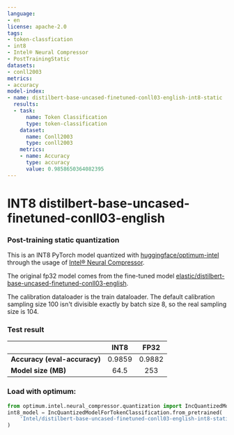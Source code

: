 ```yaml
---
language:
- en
license: apache-2.0
tags:
- token-classfication
- int8
- Intel® Neural Compressor
- PostTrainingStatic
datasets:
- conll2003
metrics:
- accuracy
model-index:
- name: distilbert-base-uncased-finetuned-conll03-english-int8-static
  results:
  - task:
      name: Token Classification
      type: token-classification
    dataset:
      name: Conll2003
      type: conll2003
    metrics:
    - name: Accuracy
      type: accuracy
      value: 0.9858650364082395
---
```

# INT8 distilbert-base-uncased-finetuned-conll03-english

###  Post-training static quantization

This is an INT8  PyTorch model quantized with [huggingface/optimum-intel](https://github.com/huggingface/optimum-intel) through the usage of [Intel® Neural Compressor](https://github.com/intel/neural-compressor). 

The original fp32 model comes from the fine-tuned model [elastic/distilbert-base-uncased-finetuned-conll03-english](https://huggingface.co/elastic/distilbert-base-uncased-finetuned-conll03-english).

The calibration dataloader is the train dataloader. The default calibration sampling size 100 isn't divisible exactly by batch size 8, so the real sampling size is 104.

### Test result

|   |INT8|FP32|
|---|:---:|:---:|
| **Accuracy (eval-accuracy)** |0.9859|0.9882|
| **Model size (MB)**  |64.5|253|

### Load with optimum:

```python
from optimum.intel.neural_compressor.quantization import IncQuantizedModelForTokenClassification
int8_model = IncQuantizedModelForTokenClassification.from_pretrained(
    'Intel/distilbert-base-uncased-finetuned-conll03-english-int8-static',
)
```
